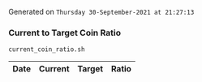 Generated on `Thursday 30-September-2021 at 21:27:13`

### Current to Target Coin Ratio
`current_coin_ratio.sh`

Date|Current|Target|Ratio
---|---|---|---
